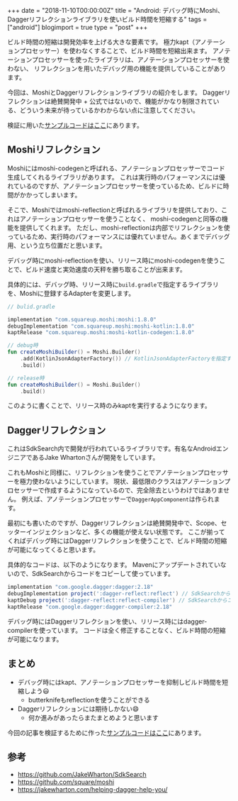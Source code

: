 +++
date = "2018-11-10T00:00:00Z"
title = "Android: デバッグ時にMoshi、Daggerリフレクションライブラリを使いビルド時間を短縮する"
tags = ["android"]
blogimport = true
type = "post"
+++

ビルド時間の短縮は開発効率を上げる大きな要素です。
極力kapt（アノテーションプロセッサー）を使わなくすることで、ビルド時間を短縮出来ます。
アノテーションプロセッサーを使ったライブラリは、アノテーションプロセッサーを使わない、
リフレクションを用いたデバッグ用の機能を提供していることがあります。

今回は、MoshiとDaggerリフレクションライブラリの紹介をします。
Daggerリフレクションは絶賛開発中 + 公式ではないので、機能がかなり制限されている、どういう未来が待っているかわからない点に注意してください。

検証に用いた[サンプルコードはここ](https://github.com/satoshun-android-example/DebugReflectExample)にあります。

## Moshiリフレクション

Moshiにはmoshi-codegenと呼ばれる、アノテーションプロセッサーでコード生成してくれるライブラリがあります。
これは実行時のパフォーマンスには優れているのですが、アノテーションプロセッサーを使っているため、ビルドに時間がかかってしまいます。

そこで、Moshiではmoshi-reflectionと呼ばれるライブラリを提供しており、これはアノテーションプロセッサーを使うことなく、
moshi-codegenと同等の機能を提供してくれます。
ただし、moshi-reflectionは内部でリフレクションを使っているため、実行時のパフォーマンスには優れていません。あくまでデバッグ用、という立ち位置だと思います。

デバッグ時にmoshi-reflectionを使い、リリース時にmoshi-codegenを使うことで、ビルド速度と実効速度の天秤を勝ち取ることが出来ます。

具体的には、デバッグ時、リリース時に`build.gradle`で指定するライブラリを、Moshiに登録するAdapterを変更します。

```groovy
// bulid.gradle

implementation "com.squareup.moshi:moshi:1.8.0"
debugImplementation "com.squareup.moshi:moshi-kotlin:1.8.0"
kaptRelease "com.squareup.moshi:moshi-kotlin-codegen:1.8.0"
```

```kotlin
// debug時
fun createMoshiBuilder() = Moshi.Builder()
    .add(KotlinJsonAdapterFactory()) // KotlinJsonAdapterFactoryを指定する
    .build()

// release時
fun createMoshiBuilder() = Moshi.Builder()
    .build()
```

このように書くことで、リリース時のみkaptを実行するようになります。

## Daggerリフレクション

これはSdkSearch内で開発が行われているライブラリです。有名なAndroidエンジニアであるJake Whartonさんが開発をしています。

これもMoshiと同様に、リフレクションを使うことでアノテーションプロセッサーを極力使わないようにしています。
現状、最低限のクラスはアノテーションプロセッサーで作成するようになっているので、完全除去というわけではありません。
例えば、アノテーションプロセッサーで`DaggerAppComponent`は作られます。

最初にも書いたのですが、Daggerリフレクションは絶賛開発中で、Scope、セッターインジェクションなど、多くの機能が使えない状態です。
ここが揃ってくればデバッグ時にはDaggerリフレクションを使うことで、ビルド時間の短縮が可能になってくると思います。

具体的なコードは、以下のようになります。
Mavenにアップデートされていないので、SdkSearchからコードをコピーして使っています。

```groovy
implementation "com.google.dagger:dagger:2.18"
debugImplementation project(':dagger-reflect:reflect') // SdkSearchからコピー
kaptDebug project(':dagger-reflect:reflect-compiler') // SdkSearchからコピー
kaptRelease "com.google.dagger:dagger-compiler:2.18"
```

デバッグ時にはDaggerリフレクションを使い、リリース時にはdagger-compilerを使っています。
コードは全く修正することなく、ビルド時間の短縮が可能になります。

## まとめ

- デバッグ時にはkapt、アノテーションプロセッサーを抑制しビルド時間を短縮しよう😃
  - butterknifeもreflectionを使うことができる
- Daggerリフレクションには期待しかない😄
  - 何か進みがあったらまたまとめようと思います

今回の記事を検証するために作った[サンプルコードはここ](https://github.com/satoshun-android-example/DebugReflectExample)にあります。

## 参考

- https://github.com/JakeWharton/SdkSearch
- https://github.com/square/moshi
- https://jakewharton.com/helping-dagger-help-you/
